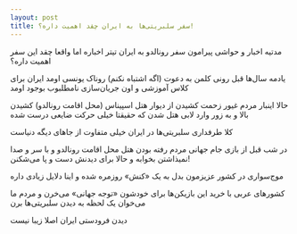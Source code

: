 ```yaml
---
layout: post
title: سفر سلبریتی‌ها به ایران چقد اهمیت داره؟!
---
```


مدتیه اخبار و حواشی پیرامون سفر رونالدو به ایران تیتر اخباره اما واقعا چقد این سفر اهمیت داره؟

یادمه سال‌ها قبل رونی کلمن به دعوت (اگه اشتباه نکنم) روناک یونسی اومد ایران برای کلاس آموزشی و اون جریان‌سازی نامطلبوب بوجود اومد

حالا اینبار مردم غیور زحمت کشیدن از دیوار هتل اسپیناس (محل اقامت رونالدو) کشیدن بالا و به زور وارد لابی هتل شدن که حقیقتا خیلی حرکت ضایعی درست شده

کلا طرفداری سلبریتی‌ها در ایران خیلی متفاوت از جاهای دیگه دنیاست

در شب قبل از بازی جام جهانی مردم رفته بودن هتل محل اقامت رونالدو و با سر و صدا نمیذاشتن بخوابه و حالا برای دیدنش دست و پا می‌شکنن!

موج‌سواری در کشور عزیزمون بدل به یک «کنش» روزمره شده و اینا دلایل زیادی داره

کشورهای عربی با خرید این بازیکن‌ها برای خودشون «توجه جهانی» می‌خرن و مردم ما می‌خوان یک لحظه به دیدن سلبریتی‌ها برن

دیدن فرودستی ایران اصلا زیبا نیست
